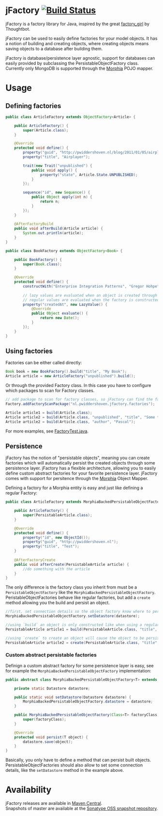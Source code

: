 # jFactory [![Build Status](https://travis-ci.org/PascalW/jFactory.png)](https://travis-ci.org/PascalW/jFactory)

jFactory is a factory library for Java, inspired by the great [factory_girl](https://github.com/thoughtbot/factory_girl) by Thoughtbot.

jFactory can be used to easily define factories for your model objects.
It has a notion of building and creating objects, where creating objects means saving objects to a database after building them.

jFactory is database/persistence layer agnostic, support for databases can easily provided by subclassing the PersistableObjectFactory class.
Currently only MongoDB is supported through the [Morphia](http://code.google.com/p/morphia/) POJO mapper.

# Usage

## Defining factories

```java
public class ArticleFactory extends ObjectFactory<Article> {

    public ArticleFactory() {
        super(Article.class);
    }

    @Override
    protected void define() {
        property("guid", "http://pwiddershoven.nl/blog/2011/01/05/airplayer.html");
        property("title", "Airplayer");

        trait(new Trait("unpublished") {
            public void apply() {
                property("state", Article.State.UNPUBLISHED);
            }
        });

        sequence("id", new Sequence() {
            public Object apply(int n) {
                return n;
            }
        });
    }
    
    @AfterFactoryBuild
    public void afterBuild(Article article) {
        System.out.println(article);
    }
}
```

```java
public class BookFactory extends ObjectFactory<Book> {

    public BookFactory() {
        super(Book.class);
    }

    @Override
    protected void define() {
        constructWith("Enterprise Integration Patterns", "Gregor Hohpe");
        
        // lazy values are evaluated when an object is created through the factory
        // regular values are evaluated when the factory is constructed
        property("createdAt", new LazyValue() {
            @Override
            public Object evaluate() {
                return new Date();
            }
        });
    }
}
```

## Using factories

Factories can be either called directly:

```java
Book book = new BookFactory().build("title", "My Book");
Article article = new ArticleFactory("unpublished").build();
```

Or through the provided Factory class. In this case you have to configure which packages to scan for Factory classes.

```java
// add package to scan for factory classes, so jFactory can find the factories
Factory.addFactoryScanPackage("nl.pwiddershoven.jfactory.factories");

Article article1 = build(Article.class);
Article article2 = build(Article.class, "unpublished", "title", "Some title");
Article article2 = build(Article.class, "author", "Pascal");
````

For more examples, see [FactoryTest.java](https://github.com/PascalW/jFactory/blob/master/core/src/test/java/nl/pwiddershoven/jfactory/FactoryTest.java).

## Persistence

jFactory has the notion of "persistable objects", meaning you can create factories which will automatically persist the created objects through some persistence layer.
jFactory has a flexible architecture, allowing you to easily define custom abstract factories for your favorite persistence layer.
jFactory comes with support for persitence through the [Morphia](http://code.google.com/p/morphia/) Object Mapper.

Defining a factory for a Morphia entity is easy and just like defining a regular Factory:

```java
public class ArticleFactory extends MorphiaBackedPersistableObjectFactory<PersistableArticle> {

    public ArticleFactory() {
        super(PersistableArticle.class);
    }

    @Override
    protected void define() {
        property("id", new ObjectId());
        property("guid", "http://pwiddershoven.nl");
        property("title", "Test");
    }
    
    @AfterFactoryCreate
    public void afterCreate(PersistableArticle article) {
        //do something with the article
    }
}
```

The only difference is the factory class you inherit from must be a `PersistableObjectFactory` like the `MorphiaBackedPersistableObjectFactory`.
PeristableObjectFactories behave like regular factories, but add a `create` method allowing you the build and persist an object.

```java
//first, set connection details so the object factory know where to persist your objects
MorphiaBackedPersistableObjectFactory.setDatastore(datastore);

//using `build` an object is only constructed like when using a regular factory
PersistableArticle article1 = build(PersistableArticle.class, "title", "test");

//using `create` to create an object will cause the object to be persisted too
PersistableArticle article2 = create(PersistableArticle.class, "title", "test");
```

### Custom abstract persistable factories

Definign a custom abstract factory for some persistence layer is easy, see for example the `MorphiaBackedPersistableObjectFactory` implementation:

```java
public abstract class MorphiaBackedPersistableObjectFactory<T> extends PersistableObjectFactory<T> {

    private static Datastore datastore;

    public static void setDatastore(Datastore datastore) {
        MorphiaBackedPersistableObjectFactory.datastore = datastore;
    }

    public MorphiaBackedPersistableObjectFactory(Class<T> factoryClass) {
        super(factoryClass);
    }

    @Override
    protected void persist(T object) {
        datastore.save(object);
    }
}
```

Basically, you only have to define a method that can persist built objects.
PersistableObjectFactories should also allow to set some connection details, like the `setDatastore` method in the example above.

# Availability

jFactory releases are available in [Maven Central](http://search.maven.org/#search%7Cga%7C1%7Cjfactory).  
Snapshots of master are available at the [Sonatype OSS snapshot repository](https://oss.sonatype.org/content/repositories/snapshots/).
